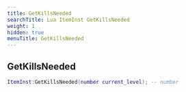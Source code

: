 ```yaml
---
title: GetKillsNeeded
searchTitle: Lua ItemInst GetKillsNeeded
weight: 1
hidden: true
menuTitle: GetKillsNeeded
---
```

## GetKillsNeeded
```lua
ItemInst:GetKillsNeeded(number current_level); -- number
```